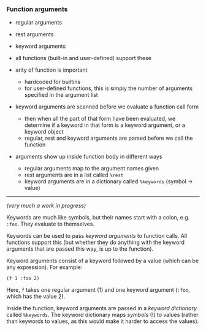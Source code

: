 ### Function arguments

* regular arguments
* rest arguments
* keyword arguments

* all functions (built-in and user-defined) support these
* arity of function is important
  * hardcoded for builtins
  * for user-defined functions, this is simply the number of arguments
    specified in the argument list

* keyword arguments are scanned before we evaluate a function call form
  * then when all the part of that form have been evaluated, we determine if a
    keyword in that form is a keyword argument, or a keyword object
  * regular, rest and keyword arguments are parsed before we call the function

* arguments show up inside function body in different ways
  * regular arguments map to the argument names given
  * rest arguments are in a list called `%rest`
  * keyword arguments are in a dictionary called `%keywords` (symbol -> value)

----

*(very much a work in progress)*

Keywords are much like symbols, but their names start with a colon, e.g.
`:foo`. They evaluate to themselves.

Keywords can be used to pass *keyword arguments* to function calls. All
functions support this (but whether they do anything with the keyword
arguments that are passed this way, is up to the function).

Keyword arguments consist of a keyword followed by a value (which can be any
expression). For example:

```
(f 1 :foo 2)
```

Here, `f` takes one regular argument (1) and one keyword argument (`:foo`,
which has the value 2).

Inside the function, keyword arguments are passed in a *keyword dictionary*
called `%keywords`. The keyword dictionary maps *symbols* (!) to values
(rather than keywords to values, as this would make it harder to access the
values).


